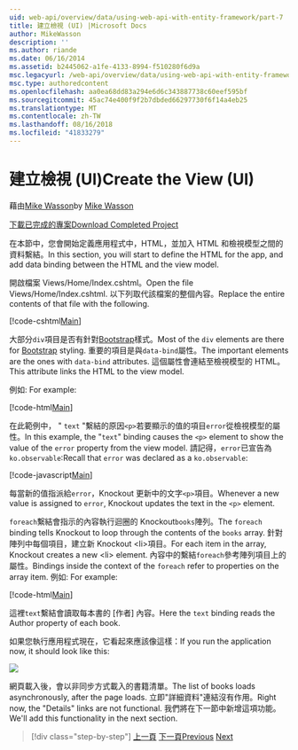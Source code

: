 ```yaml
---
uid: web-api/overview/data/using-web-api-with-entity-framework/part-7
title: 建立檢視 (UI) |Microsoft Docs
author: MikeWasson
description: ''
ms.author: riande
ms.date: 06/16/2014
ms.assetid: b2445062-a1fe-4133-8994-f510280f6d9a
msc.legacyurl: /web-api/overview/data/using-web-api-with-entity-framework/part-7
msc.type: authoredcontent
ms.openlocfilehash: aa0ea68dd83a294e6d6c343887738c60eef595bf
ms.sourcegitcommit: 45ac74e400f9f2b7dbded66297730f6f14a4eb25
ms.translationtype: MT
ms.contentlocale: zh-TW
ms.lasthandoff: 08/16/2018
ms.locfileid: "41833279"
---
```

<a name="create-the-view-ui"></a><span data-ttu-id="763c1-102">建立檢視 (UI)</span><span class="sxs-lookup"><span data-stu-id="763c1-102">Create the View (UI)</span></span>
====================
<span data-ttu-id="763c1-103">藉由[Mike Wasson](https://github.com/MikeWasson)</span><span class="sxs-lookup"><span data-stu-id="763c1-103">by [Mike Wasson](https://github.com/MikeWasson)</span></span>

[<span data-ttu-id="763c1-104">下載已完成的專案</span><span class="sxs-lookup"><span data-stu-id="763c1-104">Download Completed Project</span></span>](https://github.com/MikeWasson/BookService)

<span data-ttu-id="763c1-105">在本節中，您會開始定義應用程式中，HTML，並加入 HTML 和檢視模型之間的資料繫結。</span><span class="sxs-lookup"><span data-stu-id="763c1-105">In this section, you will start to define the HTML for the app, and add data binding between the HTML and the view model.</span></span>

<span data-ttu-id="763c1-106">開啟檔案 Views/Home/Index.cshtml。</span><span class="sxs-lookup"><span data-stu-id="763c1-106">Open the file Views/Home/Index.cshtml.</span></span> <span data-ttu-id="763c1-107">以下列取代該檔案的整個內容。</span><span class="sxs-lookup"><span data-stu-id="763c1-107">Replace the entire contents of that file with the following.</span></span>

[!code-cshtml[Main](part-7/samples/sample1.cshtml)]

<span data-ttu-id="763c1-108">大部分`div`項目是否有針對[Bootstrap](http://getbootstrap.com/)樣式。</span><span class="sxs-lookup"><span data-stu-id="763c1-108">Most of the `div` elements are there for [Bootstrap](http://getbootstrap.com/) styling.</span></span> <span data-ttu-id="763c1-109">重要的項目是與`data-bind`屬性。</span><span class="sxs-lookup"><span data-stu-id="763c1-109">The important elements are the ones with `data-bind` attributes.</span></span> <span data-ttu-id="763c1-110">這個屬性會連結至檢視模型的 HTML。</span><span class="sxs-lookup"><span data-stu-id="763c1-110">This attribute links the HTML to the view model.</span></span>

<span data-ttu-id="763c1-111">例如: </span><span class="sxs-lookup"><span data-stu-id="763c1-111">For example:</span></span>

[!code-html[Main](part-7/samples/sample2.html)]

<span data-ttu-id="763c1-112">在此範例中， &quot; `text` &quot;繫結的原因`<p>`若要顯示的值的項目`error`從檢視模型的屬性。</span><span class="sxs-lookup"><span data-stu-id="763c1-112">In this example, the &quot;`text`&quot; binding causes the `<p>` element to show the value of the `error` property from the view model.</span></span> <span data-ttu-id="763c1-113">請記得，`error`已宣告為`ko.observable`:</span><span class="sxs-lookup"><span data-stu-id="763c1-113">Recall that `error` was declared as a `ko.observable`:</span></span>

[!code-javascript[Main](part-7/samples/sample3.js)]

<span data-ttu-id="763c1-114">每當新的值指派給`error`，Knockout 更新中的文字`<p>`項目。</span><span class="sxs-lookup"><span data-stu-id="763c1-114">Whenever a new value is assigned to `error`, Knockout updates the text in the `<p>` element.</span></span>

<span data-ttu-id="763c1-115">`foreach`繫結會指示的內容執行迴圈的 Knockout`books`陣列。</span><span class="sxs-lookup"><span data-stu-id="763c1-115">The `foreach` binding tells Knockout to loop through the contents of the `books` array.</span></span> <span data-ttu-id="763c1-116">針對陣列中每個項目，建立新 Knockout &lt;li&gt;項目。</span><span class="sxs-lookup"><span data-stu-id="763c1-116">For each item in the array, Knockout creates a new &lt;li&gt; element.</span></span> <span data-ttu-id="763c1-117">內容中的繫結`foreach`參考陣列項目上的屬性。</span><span class="sxs-lookup"><span data-stu-id="763c1-117">Bindings inside the context of the `foreach` refer to properties on the array item.</span></span> <span data-ttu-id="763c1-118">例如: </span><span class="sxs-lookup"><span data-stu-id="763c1-118">For example:</span></span>

[!code-html[Main](part-7/samples/sample4.html)]

<span data-ttu-id="763c1-119">這裡`text`繫結會讀取每本書的 [作者] 內容。</span><span class="sxs-lookup"><span data-stu-id="763c1-119">Here the `text` binding reads the Author property of each book.</span></span>

<span data-ttu-id="763c1-120">如果您執行應用程式現在，它看起來應該像這樣：</span><span class="sxs-lookup"><span data-stu-id="763c1-120">If you run the application now, it should look like this:</span></span>

![](part-7/_static/image1.png)

<span data-ttu-id="763c1-121">網頁載入後，會以非同步方式載入的書籍清單。</span><span class="sxs-lookup"><span data-stu-id="763c1-121">The list of books loads asynchronously, after the page loads.</span></span> <span data-ttu-id="763c1-122">立即&quot;詳細資料&quot;連結沒有作用。</span><span class="sxs-lookup"><span data-stu-id="763c1-122">Right now, the &quot;Details&quot; links are not functional.</span></span> <span data-ttu-id="763c1-123">我們將在下一節中新增這項功能。</span><span class="sxs-lookup"><span data-stu-id="763c1-123">We'll add this functionality in the next section.</span></span>

> [!div class="step-by-step"]
> <span data-ttu-id="763c1-124">[上一頁](part-6.md)
> [下一頁](part-8.md)</span><span class="sxs-lookup"><span data-stu-id="763c1-124">[Previous](part-6.md)
[Next](part-8.md)</span></span>
